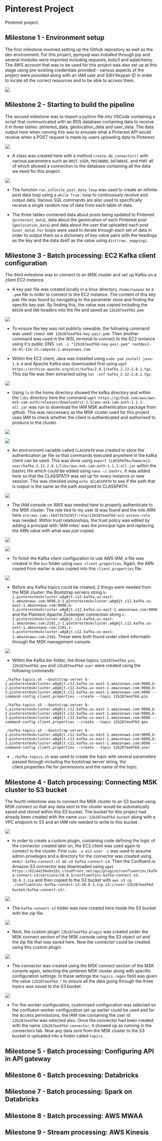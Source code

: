 # Pinterest Project

Pinterest project.

## Milestone 1 - Environment setup

The first milestone involved setting up the Github repository as well as the dev environment. For this project, pymysql was installed through pip and several modules were imported including requests, boto3 and sqlalchemy. The AWS account that was to be used for this project was also set up at this stage using pre-existing credentials provided - various aspects of the project were provided along with an IAM user and SSH Keypair ID in order to locate all the correct resources and to be able to access them.

![](Documentation/2/1.png)

## Milestone 2 - Starting to build the pipeline

The second milestone was to import a python file into VSCode containing a script that communicated with an RDS database containing data to receive it in three tables: pinterest_data, geolocation_data and user_data. The data output here when running this was to emulate what a Pinterest API would receive when a POST request is made by users uploading data to Pinterest.

![](Documentation/2/2.png)

- A class was created here with a method `create_db_connector()` with various parameters such as `HOST`, `USER`, `PASSWORD`, `DATABASE`, and `PORT` all of which allowed a connection to the database containing all the data we need for this project.

![](Documentation/2/3.png)

- The function `run_infinite_post_data_loop` was used to create an infinite post data loop using a `while True:` loop to continuously receive and output data. Various SQL commands are also used to specifically receive a single random row of data from each table of data.

- The three tables contained data about posts being updated to Pinterest (`pinterest_data`), data about the geolocation of each Pinterest post (`geolocation_data`) and data about the user that uploaded each post (`user_data`). `For` loops were used to iterate through each set of data in order to output them as a dictionary of key value pairs with the headings as the key and the data itself as the value using `dict(row._mapping)`.


## Milestone 3 - Batch processing: EC2 Kafka client configuration

The third milestone was to connect to an MSK cluster and set up Kafka on a client EC2 instance.

- A key pair file was created locally in a linux directory `/home/nazwaz` as a `.pem` file in order to connect to the EC2 instance. The content of this key pair file was found by navigating to the parameter store and finding the specific key pair. By finding this, the value was copied including the `BEGIN` and `END` headers into the file and saved as `12b287eedf6d.pem`

![](Documentation/3/2.png)

- To ensure the key was not publicly viewable, the following command was used: `chmod 400 12b287eedf6d-key-pair.pem`. Then another command was used in the WSL terminal to connect to the EC2 isntance using it's public DNS: 
`ssh -i "12b287eedf6d-key-pair.pem" root@ec2-54-81-124-13.compute-1.amazonaws.com`.

- Within the EC2 client, Java was installed using `sudo yum install java-1.8.0` and Apache Kafka was downloaded first using 
`wget https://archive.apache.org/dist/kafka/2.8.1/kafka_2.12-2.8.1.tgz`. This zip file was then extracted using 
`tar -xzf kafka_2.12-2.8.1.tgz`. 

![](Documentation/3/3.png)

- Using `ls` in the home directory showed the kafka directory and within the `libs` directory here the command 
`wget https://github.com/aws/aws-msk-iam-auth/releases/download/v1.1.5/aws-msk-iam-auth-1.1.1-all.jar` was run to download the IAM MSK authentication package from github. This was neccessary as the MSK cluster used for this project uses IAM to check whether the client is authenticated and authorised to produce to the cluster.

![](Documentation/3/5.png)

![](Documentation/3/4.png)

- An environment variable called `CLASSPATH` was created to store the authentication jar file so that commands executed anywhere in the kafka client can be used. This was done using `export CLASSPATH=/home/ec2-user/kafka_2.12-2.8.1/libs/aws-msk-iam-auth-1.1.1-all.jar` within the bashrc file which could be edited using `nano ~/.bashrc`. It was added here so that the CLASSPATH was set up for every instance or new session. This was checked using `echo $CLASSPATH` to see if the path that is output is the same as the path assigned to CLASSPATH. 

![](Documentation/3/6.png)

- The IAM console on AWS was needed here to properly authenticate to the MSK cluster. The role tied to my user id was found and the role ARN here `arn:aws:iam::584739742957:role/12b287eedf6d-ec2-access-role` was needed. Within trust relationships, the trust policy was edited by adding a principal with 'IAM roles' was the principal type and replacing the ARN value with what was just copied.

![](Documentation/3/8.png)

![](Documentation/3/7.png)

- To finish the Kafka client configuration to use AWS IAM, a file was created in the `bin` folder using `nano client.properties`. Again, the ARN copied from earlier is also copied into this `client.properties` file.

![](Documentation/3/9.png)

- Before any Kafka topics could be created, 2 things were needed from the MSK cluster: the Bootstrap servers string `b-1.pinterestmskcluster.w8g8jt.c12.kafka.us-east-1.amazonaws.com:9098,b-2.pinterestmskcluster.w8g8jt.c12.kafka.us-east-1.amazonaws.com:9098,b-3.pinterestmskcluster.w8g8jt.c12.kafka.us-east-1.amazonaws.com:9098` and the Plaintext Apache Zookeeper connection string `z-2.pinterestmskcluster.w8g8jt.c12.kafka.us-east-1.amazonaws.com:2181,z-1.pinterestmskcluster.w8g8jt.c12.kafka.us-east-1.amazonaws.com:2181,z-3.pinterestmskcluster.w8g8jt.c12.kafka.us-east-1.amazonaws.com:2181`. These were both found under client informatin through the MSK management console.

![](Documentation/3/10.png)

- Within the Kafka bin folder, the three topics `12b287eedf6d.pin`, `12b287eedf6d.geo` and `12b287eedf6d.user` were created using the following commands: 

`./kafka-topics.sh --bootstrap-server b-1.pinterestmskcluster.w8g8jt.c12.kafka.us-east-1.amazonaws.com:9098,b-2.pinterestmskcluster.w8g8jt.c12.kafka.us-east-1.amazonaws.com:9098,b-3.pinterestmskcluster.w8g8jt.c12.kafka.us-east-1.amazonaws.com:9098 --command-config client.properties --create --topic 12b287eedf6d.pin`

`./kafka-topics.sh --bootstrap-server b-1.pinterestmskcluster.w8g8jt.c12.kafka.us-east-1.amazonaws.com:9098,b-2.pinterestmskcluster.w8g8jt.c12.kafka.us-east-1.amazonaws.com:9098,b-3.pinterestmskcluster.w8g8jt.c12.kafka.us-east-1.amazonaws.com:9098 --command-config client.properties --create --topic 12b287eedf6d.geo`

`./kafka-topics.sh --bootstrap-server b-1.pinterestmskcluster.w8g8jt.c12.kafka.us-east-1.amazonaws.com:9098,b-2.pinterestmskcluster.w8g8jt.c12.kafka.us-east-1.amazonaws.com:9098,b-3.pinterestmskcluster.w8g8jt.c12.kafka.us-east-1.amazonaws.com:9098 --command-config client.properties --create --topic 12b287eedf6d.user`

- `./kafka-topics.sh` was used to create the topic with several parameters passed through including the bootstrap server string, the client.properties file for permissions and the name of the topic.

## Milestone 4 - Batch processing: Connecting MSK cluster to S3 bucket

The fourth milestone was to connect the MSK cluster to an S3 bucket using MSK connect so that any data sent to the cluster would be automatically saved and stored within this S3 bucket. The bucket for this project had already been created with the name `user-12b287eedf6d-bucket` along with a VPC endpoint to S3 and an IAM role needed to write to this bucket.

![](Documentation/4/1.png)

- In order to create a custom plugin, containing code defining the logic of the connector created later on, the EC2 client was used again to connect to the cluster. First `sudo -u ec2-user -i` was used to assume admin priveleges and a directory for the connector was created using `mkdir kafka-connect-s3 && cd kafka-connect-s3`. Then the Confluent.io Amazon S3 connector was downloaded using `wget https://d1i4a15mxbxib1.cloudfront.net/api/plugins/confluentinc/kafka-connect-s3/versions/10.0.3/confluentinc-kafka-connect-s3-10.0.3.zip` and then copied to the S3 bucket with `aws s3 cp ./confluentinc-kafka-connect-s3-10.0.3.zip s3://user-12b287eedf6d-bucket/kafka-connect-s3/`.

![](Documentation/4/2.png)

- The `kafka-connect-s3` folder was now created here inside the S3 bucket with the zip file.

![](Documentation/4/3.png)

- Next, the custom plugin `12b287eedf6d-plugin` was created under the MSK connect section of the MSK console using the S3 object url and the zip file that was saved here. Now the connector could be created using this custom plugin.

![](Documentation/4/4.png)

- The connector was created using the MSK connect section of the MSK console again, selecting the pinterest MSK cluster along with specific configuration settings. In these settings the `topics.regex` field was given the value `12b287eedf6d.*` to ensure all the data going through the three topics was saved to the S3 bucket. 

![](Documentation/4/5.png)

- For the worker configuration, customised configuration was selected so the confluent-worker configuration set up earlier could be used and for the access permissions, the IAM role containing the user id `12b287eedf6d` was selected also. Once the connector had been created with the name `12b287eedf6d-connector`, it showed up as running in the connectors tab. Now any data sent from the MSK cluster to the S3 bucket is uploaded into a folder called `topics`.

## Milestone 5 - Batch processing: Configuring API in API gateway










## Milestone 6 - Batch processing: Databricks



## Milestone 7 - Batch processing: Spark on Databricks

## Milestone 8 - Batch processing: AWS MWAA

## Milestone 9 - Stream processing: AWS Kinesis